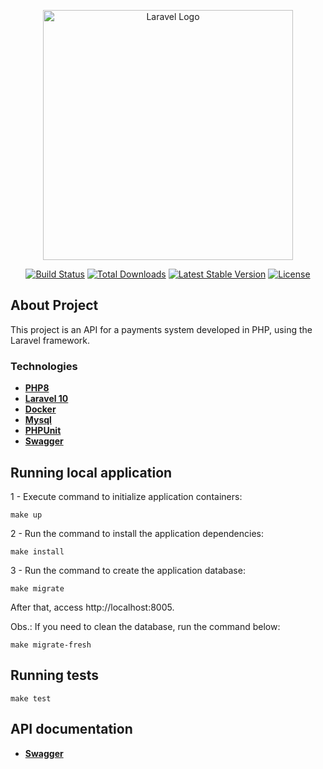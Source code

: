 <p align="center"><a href="https://laravel.com" target="_blank"><img src="https://raw.githubusercontent.com/laravel/art/master/logo-lockup/5%20SVG/2%20CMYK/1%20Full%20Color/laravel-logolockup-cmyk-red.svg" width="400" alt="Laravel Logo"></a></p>

<p align="center">
<a href="https://github.com/laravel/framework/actions"><img src="https://github.com/laravel/framework/workflows/tests/badge.svg" alt="Build Status"></a>
<a href="https://packagist.org/packages/laravel/framework"><img src="https://img.shields.io/packagist/dt/laravel/framework" alt="Total Downloads"></a>
<a href="https://packagist.org/packages/laravel/framework"><img src="https://img.shields.io/packagist/v/laravel/framework" alt="Latest Stable Version"></a>
<a href="https://packagist.org/packages/laravel/framework"><img src="https://img.shields.io/packagist/l/laravel/framework" alt="License"></a>
</p>

## About Project

This project is an API for a payments system developed in PHP, using the Laravel framework.

### Technologies

- **[PHP8](https://vehikl.com/)**
- **[Laravel 10](https://laravel.com/docs/10.x)**
- **[Docker](https://docs.docker.com/guides/)**
- **[Mysql](https://www.mysql.com/)**
- **[PHPUnit](https://phpunit.de/index.html)**
- **[Swagger](https://swagger.io/docs/)**

## Running local application
    
1 - Execute command to initialize application containers:
```
make up
```

2 - Run the command to install the application dependencies:
```
make install
```

3 - Run the command to create the application database:
```
make migrate
```

After that, access http://localhost:8005.

Obs.: If you need to clean the database, run the command below:
```
make migrate-fresh
```

## Running tests

```
make test
```

## API documentation

- **[Swagger](http://localhost:8005/api/swagger)**
